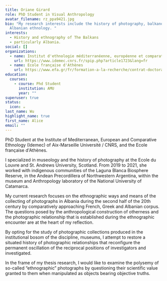 ```yaml
---
title: Oriane Girard
role: PhD Student in Visual Anthropology
avatar_filename: rz_ppa9421.jpg
bio: "My research interests include the history of photography, balkanology and
  Albanian ethnology. "
interests:
  - History and ethnography of The Balkans
  - particularly Albania.
social: []
organizations:
  - name: Institut d'ethnologie méditerranéenne, européenne et comparative (Idemec)
    url: https://www.idemec.cnrs.fr/spip.php?article1723&lang=fr
  - name: Ecole française d'Athènes
    url: https://www.efa.gr/fr/formation-a-la-recherche/contrat-doctoral/liste-des-beneficiaires-d-un-contrat-doctoral?highlight=WyJvcmlhbmUiLCJnaXJhcmQiLCJwaG90b2dyYXBoaWVyIiwicGhvdG9ncmFwaGllIiwicGhvdG9ncmFwaCIsIm9yaWFuZSBnaXJhcmQiLCJvcmlhbmUgZ2lyYXJkIHBob3RvZ3JhcGhpZXIiLCJnaXJhcmQgcGhvdG9ncmFwaGllciJd
education:
  courses:
    - course: Phd Student
      institution: AMU
      year: ""
superuser: true
status:
  icon: ☕️
last_name: Wu
highlight_name: true
first_name: Alice
email: ""
---
```

PhD Student at the Institute of Mediterranean, European and Comparative Ethnology (Idemec) of Aix-Marseille Université / CNRS, and the Ecole française d'Athènes. 

I specialized in museology and the history of photography at the Ecole du Louvre and St. Andrews University, Scotland. From 2019 to 2021, she worked with indigenous communities of the Laguna Blanca Biosphere Reserve, in the Andean Precordillera of Northwestern Argentina, within the museum and Anthropology laboratory of the National University of Catamarca.

M﻿y current research focuses on the ethnographic ways and means of the collecting of photographs in Albania during the second half of the 20th century by comparatively approaching French, Greek and Albanian corpus. The questions posed by the anthropological construction of otherness and the photographic relationship that is established during the ethnographic encounter are at the heart of my reflection. 

By opting for the study of photographic collections produced in the institutional bosom of the discipline, museums, I attempt to restore a situated history of photographic relationships that reconfigure the permanent oscillation of the reciprocal positions of investigators and investigated. 

I﻿n the frame of my thesis research, I would like to examine the polysemy of so-called “ethnographic” photographs by questioning their scientific value granted to them when manipulated as objects bearing objective truths.